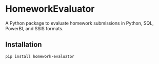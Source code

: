 # HomeworkEvaluator

A Python package to evaluate homework submissions in Python, SQL, PowerBI, and SSIS formats.

## Installation

```bash
pip install homework-evaluator